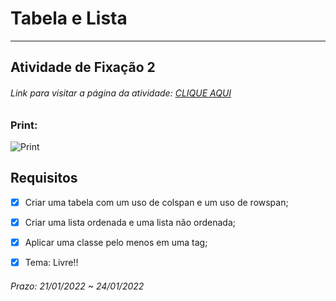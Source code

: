 # Tabela e Lista  

---  

## Atividade de Fixação 2  

###### Link para visitar a página da atividade: [CLIQUE AQUI](https://giunossauro.github.io/iFood_Lets-Code_Sala-842/1_Front-End-Estatico/Atividades-de-Fixacao/2_Tabela-e-Lista/index.html)

### Print:

![Print](https://github.com/Giunossauro/IFood_Lets-Code_Sala-842/blob/master/1_Front-End-Estatico/Atividades-de-Fixacao/1_Apresentacao-Pessoal/img/1f2.png)

## Requisitos

- [x] Criar uma tabela com um uso de colspan e um uso de rowspan;  

- [x] Criar uma lista ordenada e uma lista não ordenada;  

- [x] Aplicar uma classe pelo menos em uma tag;  

- [x] Tema: Livre!!  

###### Prazo: 21/01/2022 ~ 24/01/2022  
